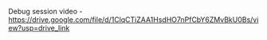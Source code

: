 Debug session video - https://drive.google.com/file/d/1ClqCTiZAA1HsdHO7nPfCbY6ZMvBkU0Bs/view?usp=drive_link
